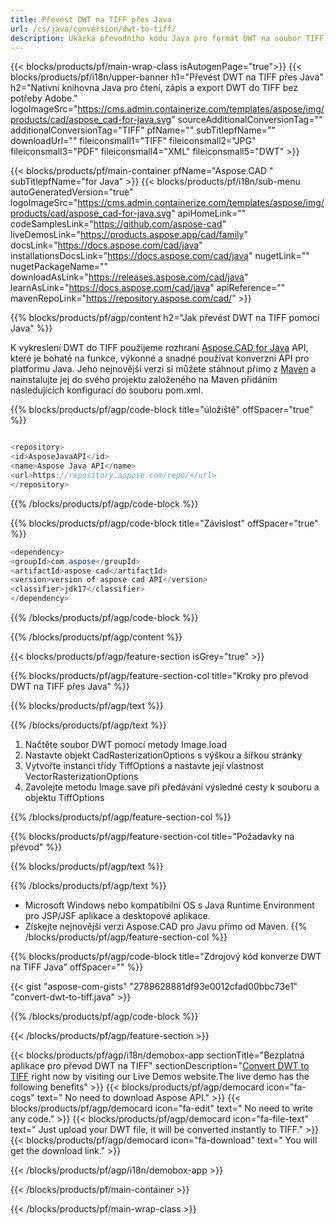```yaml
---
title: Převést DWT na TIFF přes Java 
url: /cs/java/conversion/dwt-to-tiff/ 
description: Ukázka převodního kódu Java pro formát DWT na soubor TIFF. Tento příklad kódu použijte k převodu DWT na TIFF v jakékoli webové nebo desktopové aplikaci založené na Javě.
---
```


{{< blocks/products/pf/main-wrap-class isAutogenPage="true">}}
{{< blocks/products/pf/i18n/upper-banner h1="Převést DWT na TIFF přes Java" h2="Nativní knihovna Java pro čtení, zápis a export DWT do TIFF bez potřeby Adobe." logoImageSrc="https://cms.admin.containerize.com/templates/aspose/img/products/cad/aspose_cad-for-java.svg" sourceAdditionalConversionTag="" additionalConversionTag="TIFF" pfName="" subTitlepfName="" downloadUrl="" fileiconsmall1="TIFF" fileiconsmall2="JPG" fileiconsmall3="PDF" fileiconsmall4="XML" fileiconsmall5="DWT" >}}

{{< blocks/products/pf/main-container pfName="Aspose.CAD " subTitlepfName="for Java" >}}
{{< blocks/products/pf/i18n/sub-menu autoGeneratedVersion="true" logoImageSrc="https://cms.admin.containerize.com/templates/aspose/img/products/cad/aspose_cad-for-java.svg" apiHomeLink="" codeSamplesLink="https://github.com/aspose-cad" liveDemosLink="https://products.aspose.app/cad/family" docsLink="https://docs.aspose.com/cad/java" installationsDocsLink="https://docs.aspose.com/cad/java" nugetLink="" nugetPackageName="" downloadAsLink="https://releases.aspose.com/cad/java" learnAsLink="https://docs.aspose.com/cad/java" apiReference="" mavenRepoLink="https://repository.aspose.com/cad/" >}}

{{% blocks/products/pf/agp/content h2="Jak převést DWT na TIFF pomocí Java" %}}

K vykreslení DWT do TIFF použijeme rozhraní <a href=https://products.aspose.com/cad/java>Aspose.CAD for Java</a> API, které je bohaté na funkce, výkonné a snadné používat konverzní API pro platformu Java. Jeho nejnovější verzi si můžete stáhnout přímo z <a href=https://repository.aspose.com/cad/>Maven</a> a nainstalujte jej do svého projektu založeného na Maven přidáním následujících konfigurací do souboru pom.xml.

{{% blocks/products/pf/agp/code-block title="úložiště" offSpacer="true" %}}

```cs

<repository>
<id>AsposeJavaAPI</id>
<name>Aspose Java API</name>
<url>https://repository.aspose.com/repo/</url>
</repository>

```

{{% /blocks/products/pf/agp/code-block %}}

{{% blocks/products/pf/agp/code-block title="Závislost" offSpacer="true" %}}

```cs
<dependency>
<groupId>com.aspose</groupId>
<artifactId>aspose-cad</artifactId>
<version>version of aspose-cad API</version>
<classifier>jdk17</classifier>
</dependency>

```

{{% /blocks/products/pf/agp/code-block %}}

{{% /blocks/products/pf/agp/content %}}

{{< blocks/products/pf/agp/feature-section isGrey="true" >}}

{{% blocks/products/pf/agp/feature-section-col title="Kroky pro převod DWT na TIFF přes Java" %}}

{{% blocks/products/pf/agp/text %}}

{{% /blocks/products/pf/agp/text %}}

1. Načtěte soubor DWT pomocí metody Image.load
1. Nastavte objekt CadRasterizationOptions s výškou a šířkou stránky
1. Vytvořte instanci třídy TiffOptions a nastavte její vlastnost VectorRasterizationOptions
1. Zavolejte metodu Image.save při předávání výsledné cesty k souboru a objektu TiffOptions

{{% /blocks/products/pf/agp/feature-section-col %}}

{{% blocks/products/pf/agp/feature-section-col title="Požadavky na převod" %}}

{{% blocks/products/pf/agp/text %}}

{{% /blocks/products/pf/agp/text %}}
- Microsoft Windows nebo kompatibilní OS s Java Runtime Environment pro JSP/JSF aplikace a desktopové aplikace.
- Získejte nejnovější verzi Aspose.CAD pro Javu přímo od Maven.
{{% /blocks/products/pf/agp/feature-section-col %}}

{{% blocks/products/pf/agp/code-block title="Zdrojový kód konverze DWT na TIFF Java" offSpacer="" %}}

{{< gist "aspose-com-gists" "2789628881df93e0012cfad00bbc73e1" "convert-dwt-to-tiff.java" >}}

{{% /blocks/products/pf/agp/code-block %}}

{{< /blocks/products/pf/agp/feature-section >}}

<!-- aboutfile Starts -->

{{< blocks/products/pf/agp/i18n/demobox-app sectionTitle="Bezplatná aplikace pro převod DWT na TIFF" sectionDescription="[Convert DWT to TIFF](https://products.aspose.app/cad/conversion/dwt-to-tiff) right now by visiting our Live Demos website.The live demo has the following benefits" >}}
        {{< blocks/products/pf/agp/democard icon="fa-cogs" text=" No need to download Aspose API." >}}
        {{< blocks/products/pf/agp/democard icon="fa-edit" text=" No need to write any code." >}}
        {{< blocks/products/pf/agp/democard icon="fa-file-text" text=" Just upload your DWT file, it will be converted instantly to TIFF." >}}
        {{< blocks/products/pf/agp/democard icon="fa-download" text=" You will get the download link." >}}

   
{{< /blocks/products/pf/agp/i18n/demobox-app >}}

<!-- aboutfile Ends -->

{{< /blocks/products/pf/main-container >}}
    
{{< /blocks/products/pf/main-wrap-class >}}